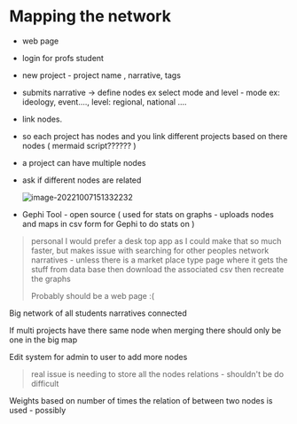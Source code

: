 # Mapping the network 

- web page

- login for profs student

- new project - project name , narrative, tags

- submits narrative -> define nodes ex select mode and level - mode ex: ideology, event...., level: regional, national ....

- link nodes. 

- so each project has nodes and you link different projects based on there nodes ( mermaid script?????? )

- a project can have multiple nodes

- ask if different nodes are related

  ![image-20221007151332232](C:\Users\sethc\AppData\Roaming\Typora\typora-user-images\image-20221007151332232.png)

- Gephi Tool - open source ( used for stats on graphs - uploads nodes and maps in csv form for Gephi to do stats on )



> personal I would prefer a desk top app as I could make that so much faster, but makes issue with searching for other peoples network narratives - unless there is a market place type page where it gets the stuff from data base then download the associated csv then recreate the graphs
>
> Probably should be a web page :(

Big network of all students narratives connected

If multi projects have there same node when merging there should only be one in the big map

Edit system for admin to user to add more nodes

> real issue is needing to store all the nodes relations - shouldn't be do difficult 

Weights based on number of times the relation of between two nodes is used - possibly
